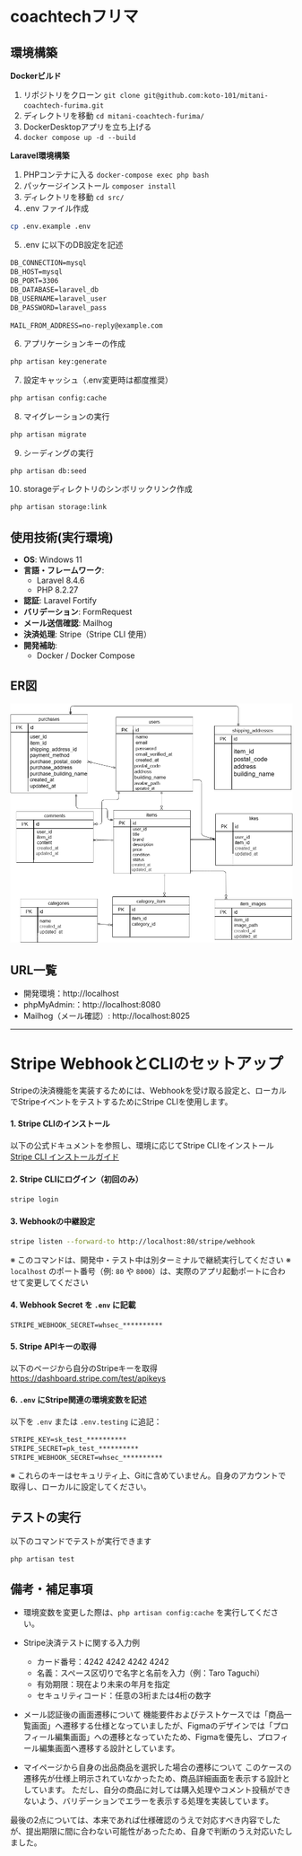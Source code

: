 # coachtechフリマ
## 環境構築
**Dockerビルド**
1. リポジトリをクローン
`git clone git@github.com:koto-101/mitani-coachtech-furima.git`
2. ディレクトリを移動
`cd mitani-coachtech-furima/`
2. DockerDesktopアプリを立ち上げる
3. `docker compose up -d --build`

**Laravel環境構築**
1. PHPコンテナに入る
`docker-compose exec php bash`
2. パッケージインストール
`composer install`
3. ディレクトリを移動
`cd src/`
4. .env ファイル作成
```bash
cp .env.example .env
```
5. .env に以下のDB設定を記述
``` text
DB_CONNECTION=mysql
DB_HOST=mysql
DB_PORT=3306
DB_DATABASE=laravel_db
DB_USERNAME=laravel_user
DB_PASSWORD=laravel_pass

MAIL_FROM_ADDRESS=no-reply@example.com
```
6. アプリケーションキーの作成
``` bash
php artisan key:generate
```
7. 設定キャッシュ（.env変更時は都度推奨） 
``` bash 
php artisan config:cache
```
8. マイグレーションの実行
``` bash
php artisan migrate
```

9. シーディングの実行
``` bash
php artisan db:seed
```

10. storageディレクトリのシンボリックリンク作成 
``` bash
php artisan storage:link
```

## 使用技術(実行環境)
- **OS**: Windows 11
- **言語・フレームワーク**:
  - Laravel 8.4.6
  - PHP 8.2.27
- **認証**: Laravel Fortify
- **バリデーション**: FormRequest
- **メール送信確認**: Mailhog
- **決済処理**: Stripe（Stripe CLI 使用）
- **開発補助**:
  - Docker / Docker Compose


## ER図
![ER図](./index.png)

## URL一覧
- 開発環境：http://localhost
- phpMyAdmin:：http://localhost:8080
- Mailhog（メール確認）: http://localhost:8025

---

# Stripe WebhookとCLIのセットアップ

Stripeの決済機能を実装するためには、Webhookを受け取る設定と、ローカルでStripeイベントをテストするためにStripe CLIを使用します。

#### 1. Stripe CLIのインストール

以下の公式ドキュメントを参照し、環境に応じてStripe CLIをインストール  
[Stripe CLI インストールガイド](https://stripe.com/docs/stripe-cli#install)

#### 2. Stripe CLIにログイン（初回のみ）
```bash
stripe login
```

#### 3. Webhookの中継設定
```bash
stripe listen --forward-to http://localhost:80/stripe/webhook
```
※ このコマンドは、開発中・テスト中は別ターミナルで継続実行してください
※ `localhost` のポート番号（例: `80` や `8000`）は、実際のアプリ起動ポートに合わせて変更してください

#### 4. Webhook Secret を `.env` に記載
```env
STRIPE_WEBHOOK_SECRET=whsec_**********
```

####  5. Stripe APIキーの取得

以下のページから自分のStripeキーを取得  
https://dashboard.stripe.com/test/apikeys

#### 6. `.env` にStripe関連の環境変数を記述

以下を `.env` または `.env.testing` に追記：

```env
STRIPE_KEY=sk_test_**********
STRIPE_SECRET=pk_test_**********
STRIPE_WEBHOOK_SECRET=whsec_**********
```

※ これらのキーはセキュリティ上、Gitに含めていません。自身のアカウントで取得し、ローカルに設定してください。

## テストの実行

以下のコマンドでテストが実行できます

```bash
php artisan test
```

## 備考・補足事項

- 環境変数を変更した際は、`php artisan config:cache` を実行してください。
- Stripe決済テストに関する入力例
  - カード番号：4242 4242 4242 4242
  - 名義：スペース区切りで名字と名前を入力（例：Taro Taguchi）
  - 有効期限：現在より未来の年月を指定
  - セキュリティコード：任意の3桁または4桁の数字

- メール認証後の画面遷移について
機能要件およびテストケースでは「商品一覧画面」へ遷移する仕様となっていましたが、Figmaのデザインでは「プロフィール編集画面」への遷移となっていたため、Figmaを優先し、プロフィール編集画面へ遷移する設計としています。

- マイページから自身の出品商品を選択した場合の遷移について
このケースの遷移先が仕様上明示されていなかったため、商品詳細画面を表示する設計としています。
ただし、自分の商品に対しては購入処理やコメント投稿ができないよう、バリデーションでエラーを表示する処理を実装しています。

最後の2点については、本来であれば仕様確認のうえで対応すべき内容でしたが、提出期限に間に合わない可能性があったため、自身で判断のうえ対応いたしました。
